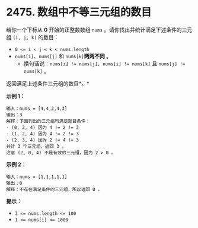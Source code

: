 # 2475. 数组中不等三元组的数目

给你一个下标从 **0** 开始的正整数数组 `nums` 。请你找出并统计满足下述条件的三元组 `(i, j, k)` 的数目：

- `0 <= i < j < k < nums.length`
- `nums[i]`、`nums[j]` 和 `nums[k]`**两两不同** 。 
  - 换句话说：`nums[i] != nums[j]`、`nums[i] != nums[k]` 且 `nums[j] != nums[k]` 。

返回满足上述条件三元组的数目*。*

**示例 1：**

```()
输入：nums = [4,4,2,4,3]
输出：3
解释：下面列出的三元组均满足题目条件：
- (0, 2, 4) 因为 4 != 2 != 3
- (1, 2, 4) 因为 4 != 2 != 3
- (2, 3, 4) 因为 2 != 4 != 3
共计 3 个三元组，返回 3 。
注意 (2, 0, 4) 不是有效的三元组，因为 2 > 0 。
```

**示例 2：**

```()
输入：nums = [1,1,1,1,1]
输出：0
解释：不存在满足条件的三元组，所以返回 0 。
```

**提示：**

- `3 <= nums.length <= 100`
- `1 <= nums[i] <= 1000`
